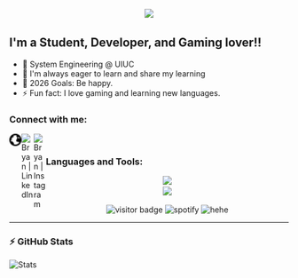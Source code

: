 <p align="center"> 
  <img src="https://readme-typing-svg.demolab.com?font=Fira+Code&pause=1000&random=false&width=435&lines=Hi%2C+I+am+Bryan+Chen." />
</p>


## I'm a Student, Developer, and Gaming lover!!

- 🔭 System Engineering @ UIUC
- 👯 I'm always eager to learn and share my learning
- 🥅 2026 Goals: Be happy.
- ⚡ Fun fact: I love gaming and learning new languages.


### Connect with me:

[<img align="left" alt="Bryan | Medium" width="22px" src="https://raw.githubusercontent.com/iconic/open-iconic/master/svg/globe.svg" />](http://bryanheinchen.me)
[<img align="left" alt="Bryan | LinkedIn" width="22px" src="https://cdn.jsdelivr.net/npm/simple-icons@v3/icons/linkedin.svg" />](https://linkedin.com/in/bryanheinchen)
[<img align="left" alt="Bryan | Instagram" width="22px" src="https://cdn.jsdelivr.net/npm/simple-icons@v3/icons/instagram.svg" />](https://www.instagram.com/itz_heingonewild/)

<br />

### Languages and Tools:
<p align="center">
  <a href="https://skillicons.dev">
    <img src="https://skillicons.dev/icons?i=nodejs,js,html,python,java,github,arduino,autocad,discord,eclipse,git,docker,raspberrypi,r" />
  </a>
  </br>
   <a href="https://open.spotify.com/user/roaringdantdm12">
        <img src="https://img.shields.io/badge/Spotify-1ED760?&style=for-the-badge&logo=spotify&logoColor=white" />
    </a>
  
</p>

<p align="center">
  <img alt="visitor badge" src="https://visitor-badge.laobi.icu/badge?page_id=H4CK3RG0D.visitor-badge" />
  <img alt="spotify" src="https://img.shields.io/badge/listening%20to-離開你以後%20by%20Eric%20Chou-1DB954" />
  <img alt="hehe" src="https://img.shields.io/badge/A+%20-yes%20pls-FFC0CB" />
</p>


---
### :zap: GitHub Stats
![Stats](https://github-readme-stats-git-masterrstaa-rickstaa.vercel.app/api?username=H4CK3RG0D)
<!--  [![Top Langs](https://github-readme-stats.vercel.app/api/top-langs/?username=H4CK3RG0D&layout=donut)](https://github.com/anuraghazra/github-readme-stats) -->
